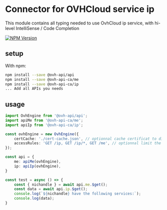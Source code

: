 # Connector for OVHCloud service ip

This module contains all typing needed to use OvhCloud ip service, with hi-level IntelliSense / Code Completion

[![NPM Version](https://img.shields.io/npm/v/@ovh-api-ca/ip.svg?style=flat)](https://www.npmjs.org/package/@ovh-api-ca/ip)

## setup

With npm:
````bash
npm install --save @ovh-api/api
npm install --save @ovh-api-ca/me
npm install --save @ovh-api-ca/ip
... Add all APIs you needs
````

## usage

````typescript
import OvhEngine from '@ovh-api/api';
import apiMe from '@ovh-api-ca/me';
import apiIp from '@ovh-api-ca/ip';

const ovhEngine = new OvhEngine({ 
    certCache: './cert-cache.json', // optionnal cache certificat to disk
    accessRules: 'GET /ip, GET /ip/*, GET /me', // optionnal limit the requested privileges.
});

const api = {
    me: apiMe(ovhEngine),
    ip: apiIp(ovhEngine),
}

const test = async () => {
    const { nichandle } = await api.me.$get();
    const data = await api.ip.$get();
    console.log(`${nichandle} have the following services:`);
    console.log(data);
}

````